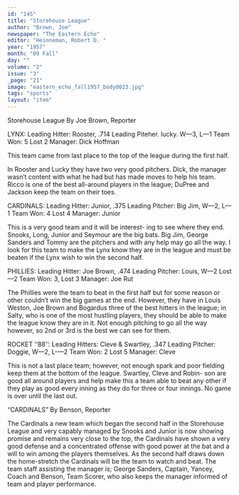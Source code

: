 ```yaml
---
id: "145"
title: "Storehouse League"
author: "Brown, Joe"
newspaper: "The Eastern Echo"
editor: "Heinneman, Robert D. "
year: "1957"
month: "09 Fall"
day: ""
volume: "2"
issue: "3"
_page: "21"
image: "eastern_echo_fall1957_body0023.jpg"
tags: "sports"
layout: "item"
---
```

Storehouse League
By Joe Brown, Reporter

LYNX:
Leading Hitter: Rooster, .714
Leading Piteher. lucky. W—3, L—1
Team Won: 5 Lost 2
Manager: Dick Hoffman

This team came from last place to the top of
the league during the first half.

In Rooster and Lucky they have two very good
pitchers. Dick, the manager wasn’t content with
what he had but has made moves to help his team.
Ricco is one of the best all-around players in the 
league; DuPree and Jackson keep the team on
their toes.

CARDINALS:
Leading Hitter: Junior, .375
Leading Pitcher: Big Jim, W—2, L—1
Team Won: 4 Lost 4
Manager: Junior

This is a very good team and it will be interest-
ing to see where they end. Snooks, Long, Junior
and Seymour are the big bats. Big Jim, George
Sanders and Tommy are the pitchers and with any
help may go all the way. I look for this team to
make the Lynx know they are in the league and
must be beaten if the Lynx wish to win the second
half.

PHILLIES:
Leading Hitter: Joe Brown, .474
Leading Pitcher: Louis, W—2 Lost—2
Team Won: 3, Lost 3
Manager: Joe Rut

The Phillies were the team to beat in the first
half but for some reason or other couldn’t win the
big games at the end. However, they have in
Louis Weston, Joe Brown and Bogardus three of
the best hitters in the league; in Salty, who is one of
the most hustling players, they should be able to
make the league know they are in it. Not enough
pitching to go all the way however, so 2nd or 3rd is
the best we can see for them.

ROCKET ‘‘88’’:
Leading Hitters: Cleve & Swartley, .347
Leading Pitcher: Doggie, W—2, L-—2
Team Won: 2 Lost 5
Manager: Cleve

This is not a last place team; however, not
enough spark and poor fielding keep them at the
bottom of the league. Swartley, Cleve and Robin-
son are good all around players and help make
this a team able to beat any other if they play
as good every inning as they do for three or four
innings. No game is over until the last out.

“CARDINALS”
By Benson, Reporter

The Cardinals a new team which began the
second half in the Storehouse League and very
capably managed by Snooks and Junior is now
showing promise and remains very close to the
top, the Cardinals have shown a very good defense
and a concentrated offense with good power at the
bat and a will to win among the players themselves.
As the second half draws down the home-stretch
the Cardinals will be the team to watch and beat.
The team staff assisting the manager is; George
Sanders, Captain, Yancey, Coach and Benson, Team
Scorer, who also keeps the manager informed of
team and player performance.
